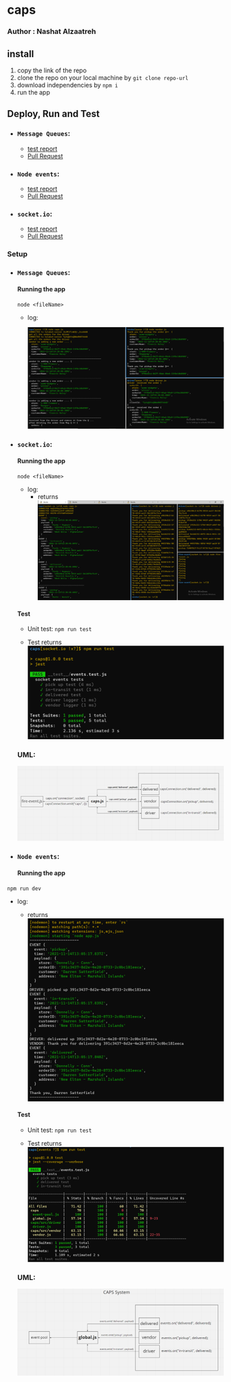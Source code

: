 # caps

### Author : Nashat Alzaatreh

## install

1. copy the link of the repo
1. clone the repo on your local machine by `git clone repo-url`
1. download independencies by `npm i`
1. run the app

## Deploy, Run and Test

- ### `Message Queues`:

  - [test report]()
  - [Pull Request]()

- ### `Node events`:

  - [test report](https://github.com/NashatAlzaatreh/caps/actions)
  - [Pull Request](https://github.com/NashatAlzaatreh/caps/pull/1)

- ### `socket.io`:
  - [test report](https://github.com/NashatAlzaatreh/caps/actions)
  - [Pull Request](https://github.com/NashatAlzaatreh/caps/pull/3)

### Setup

- ### `Message Queues`:

  #### Running the app

  `node <fileName>`

  - log:

    ![logs](./img/loglab13.PNG)

- ### `socket.io`:

  #### Running the app

  `node <fileName>`

  - log:
    - returns
      ![logs](./img/socketRunLab12.PNG)

  #### Test

  - Unit test: `npm run test`

  - Test returns
    ![tests](./img/passTestsLab12.PNG)

  ### UML:

  ![uml](./img/umlSocketio.PNG)

- ### `Node events`:

  #### Running the app

`npm run dev`

- log:

  - returns
    ![logs](./img/consoleLogLab11.PNG)

  #### Test

  - Unit test: `npm run test`

  - Test returns
    ![tests](./img/eventsPassTest.PNG)

  ### UML:

  ![uml](./img/umlEvents.PNG)
